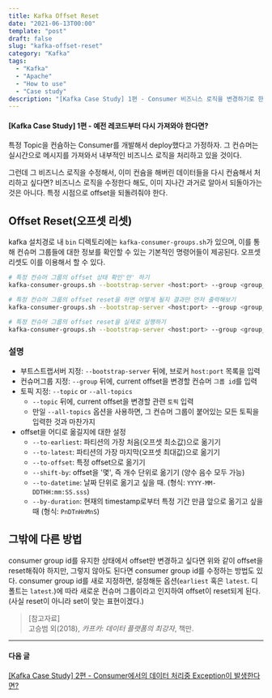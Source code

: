 ```yaml
---
title: Kafka Offset Reset
date: "2021-06-13T00:00"
template: "post"
draft: false
slug: "kafka-offset-reset"
category: "Kafka"
tags:
  - "Kafka"
  - "Apache"
  - "How to use"
  - "Case study"
description: "[Kafka Case Study] 1편 - Consumer 비즈니스 로직을 변경하기로 한 등등의 사유로, 예전 레코드부터 다시 가져와야 한다면?"
---
```


#### [Kafka Case Study] 1편 - 예전 레코드부터 다시 가져와야 한다면?

특정 Topic을 컨슘하는 Consumer를 개발해서 deploy했다고 가정하자. 그 컨슈머는 실시간으로 메시지를 가져와서 내부적인 비즈니스 로직을 처리하고 있을 것이다.

그런데 그 비즈니스 로직을 수정해서, 이미 컨슘을 해버린 데이터들을 다시 컨슘해서 처리하고 싶다면?
비즈니스 로직을 수정한다 해도, 이미 지나간 과거로 알아서 되돌아가는 것은 아니다. 특정 시점으로 offset을 되돌려줘야 한다.

## Offset Reset(오프셋 리셋)
kafka 설치경로 내 `bin` 디렉토리에는 `kafka-consumer-groups.sh`가 있으며, 이를 통해 컨슈머 그룹들에 대한 정보를 확인할 수 있는 기본적인 명령어들이 제공된다. 오프셋 리셋도 이를 이용해서 할 수 있다.

```sh
# 특정 컨슈머 그룹의 offset 상태 확인'만' 하기
kafka-consumer-groups.sh --bootstrap-server <host:port> --group <group_id> --describe

# 특정 컨슈머 그룹의 offset reset을 하면 어떻게 될지 결과만 먼저 출력해보기
kafka-consumer-groups.sh --bootstrap-server <host:port> --group <group_id> --topic <topic> --reset-offsets --to-earliest --dry-run

# 특정 컨슈머 그룹의 offset reset을 실제로 실행하기
kafka-consumer-groups.sh --bootstrap-server <host:port> --group <group_id> --topic <topic> --reset-offsets --to-earliest --execute
```

### 설명
- 부트스트랩서버 지정: `--bootstrap-server` 뒤에, 브로커 `host:port` 목록을 입력
- 컨슈머그룹 지정: `--group` 뒤에, current offset을 변경할 컨슈머 `그룹 id`를 입력
- 토픽 지정: `--topic` or `--all-topics`
  - `--topic` 뒤에, current offset을 변경할 관련 `토픽` 입력
  - 만일 `--all-topics` 옵션을 사용하면, 그 컨슈머 그룹이 붙어있는 모든 토픽을 입력한 것과 마찬가지
- offset을 어디로 옮길지에 대한 설정
  - `--to-earliest`: 파티션의 가장 처음(오프셋 최소값)으로 옮기기
  - `--to-latest`: 파티션의 가장 마지막(오프셋 최대값)으로 옮기기
  - `--to-offset`: 특정 offset으로 옮기기
  - `--shift-by`: offset을 '몇', 즉 개수 단위로 옮기기 (양수 음수 모두 가능)
  - `--to-datetime`: 날짜 단위로 옮기고 싶을 때. (형식: `YYYY-MM-DDTHH:mm:SS.sss`)
  - `--by-duration`: 현재의 timestamp로부터 특정 기간 만큼 앞으로 옮기고 싶을 때 (형식: `PnDTnHnMnS`)


## 그밖에 다른 방법
consumer group id를 유지한 상태에서 offset만 변경하고 싶다면 위와 같이 offset을 reset해줘야 하지만, 그렇지 않아도 된다면 consumer group id를 수정하는 방법도 있다. consumer group id를 새로 지정하면, 설정해둔 옵션(`earliest` 혹은 `latest`. 디폴트는 `latest`.)에 따라 새로운 컨슈머 그룹이라고 인지하여 offset이 reset되게 된다.(사실 reset이 아니라 set이 맞는 표현이겠다.)  


> [참고자료]  
> 고승범 외(2018), _카프카: 데이터 플랫폼의 최강자_, 책만.  

---

#### 다음 글
[[Kafka Case Study] 2편 - Consumer에서의 데이터 처리중 Exception이 발생한다면?](/posts/kafka-consumer-exception)
